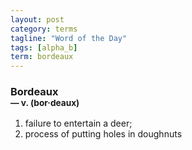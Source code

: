 ```yaml
---
layout: post
category: terms
tagline: "Word of the Day"
tags: [alpha_b]
term: bordeaux
---
```


<h3>Bordeaux<br/> <small>&mdash; v. (bor<span>&middot;</span>deaux)</small></h3>
<p><ol><li>failure to entertain a deer;</li>
<li>process of putting holes in doughnuts</li>
</ol></p>
